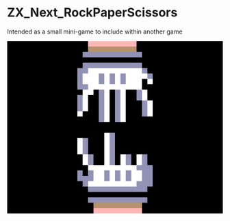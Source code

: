 # ZX_Next_RockPaperScissors
 Intended as a small mini-game to include within another game
 
![alt text](https://github.com/RetroCoderTV/ZX_Next_RockPaperScissors/blob/main/screenshot_2020_11_14___3_36_22.png?raw=true)
